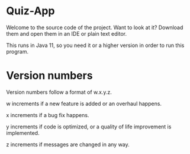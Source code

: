 # Quiz-App
Welcome to the source code of the project. Want to look at it? Download them and open them in an IDE or plain text editor.

This runs in Java 11, so you need it or a higher version in order to run this program.

# Version numbers

Version numbers follow a format of w.x.y.z.

w increments if a new feature is added or an overhaul happens.

x increments if a bug fix happens.

y increments if code is optimized, or a quality of life improvement is implemented.

z increments if messages are changed in any way.
